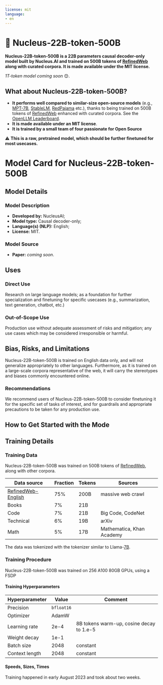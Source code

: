 ```yaml
---
license: mit
language:
- en
---
```


# 🚀 Nucleus-22B-token-500B

**Nucleus-22B-token-500B is a 22B parameters causal decoder-only model built by Nucleus.AI and trained on 500B tokens of [RefinedWeb](https://huggingface.co/datasets/tiiuae/falcon-refinedweb) along with curated corpora. It is made available under the MIT license.**

*1T-token model coming soon* 😊.


## What about Nucleus-22B-token-500B?

* **It performs well compared to similar-size open-source models** (e.g., [MPT-7B](https://huggingface.co/mosaicml/mpt-7b), [StableLM](https://github.com/Stability-AI/StableLM), [RedPajama](https://huggingface.co/togethercomputer/RedPajama-INCITE-Base-7B-v0.1) etc.), thanks to being trained on 500B tokens of [RefinedWeb](https://huggingface.co/datasets/tiiuae/falcon-refinedweb) enhanced with curated corpora. See the [OpenLLM Leaderboard](https://huggingface.co/spaces/HuggingFaceH4/open_llm_leaderboard).
* **It is made available under an MIT license**.
* **It is trained by a small team of four passionate for Open Source**

⚠️ **This is a raw, pretrained model, which should be further finetuned for most usecases.** 

# Model Card for Nucleus-22B-token-500B

## Model Details

### Model Description

- **Developed by:** NucleusAI;
- **Model type:** Causal decoder-only;
- **Language(s) (NLP):** English;
- **License:** MIT.

### Model Source

- **Paper:** *coming soon*.

## Uses

### Direct Use

Research on large language models; as a foundation for further specialization and finetuning for specific usecases (e.g., summarization, text generation, chatbot, etc.)

### Out-of-Scope Use

Production use without adequate assessment of risks and mitigation; any use cases which may be considered irresponsible or harmful.

## Bias, Risks, and Limitations

Nucleus-22B-token-500B is trained on English data only, and will not generalize appropriately to other languages. Furthermore, as it is trained on a large-scale corpora representative of the web, it will carry the stereotypes and biases commonly encountered online.

### Recommendations

We recommend users of Nucleus-22B-token-500B to consider finetuning it for the specific set of tasks of interest, and for guardrails and appropriate precautions to be taken for any production use.

## How to Get Started with the Mode


## Training Details

### Training Data

Nucleus-22B-token-500B was trained on 500B tokens of [RefinedWeb](https://huggingface.co/datasets/tiiuae/falcon-refinedweb), along with other corpora.

| **Data source**    | **Fraction** | **Tokens** | **Sources**                       |
|--------------------|--------------|------------|-----------------------------------|
| [RefinedWeb-English](https://huggingface.co/datasets/tiiuae/falcon-refinedweb) | 75%          | 200B     | massive web crawl                 |
| Books              | 7%           | 21B       |                                   |
| Code               | 7%           | 21B        | Big Code, CodeNet                                  |
| Technical          | 6%           | 19B        | arXiv        |
| Math          | 5%           | 17B        | Mathematica, Khan Academy        |


The data was tokenized with the tokenizer similar to Llama-[7B](https://huggingface.co/meta-llama/Llama-2-7b).

### Training Procedure

Nucleus-22B-token-500B was trained on 256 A100 80GB GPUs, using a FSDP

#### Training Hyperparameters

| **Hyperparameter** | **Value**  | **Comment**                               |
|--------------------|------------|-------------------------------------------|
| Precision          | `bfloat16` |                                           |
| Optimizer          | AdamW      |                                           |
| Learning rate      | 2e-4       | 8B tokens warm-up, cosine decay to 1.e-5 |
| Weight decay       | 1e-1       |                                           |
| Batch size         | 2048        | constant                         |
| Context length         | 2048        | constant                         |


#### Speeds, Sizes, Times

Training happened in early August 2023 and took about two weeks.